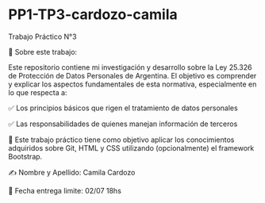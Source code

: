 # PP1-TP3-cardozo-camila

Trabajo Práctico N°3

📌 Sobre este trabajo:

Este repositorio contiene mi investigación y desarrollo sobre la Ley 25.326 de Protección de Datos Personales de Argentina. 
El objetivo es comprender y explicar los aspectos fundamentales de esta normativa, especialmente en lo que respecta a:

✅ Los principios básicos que rigen el tratamiento de datos personales

✅ Las responsabilidades de quienes manejan información de terceros


📌 Este trabajo práctico tiene como objetivo aplicar los conocimientos adquiridos sobre Git, HTML y CSS utilizando (opcionalmente) el framework Bootstrap.

✍️ Nombre y Apellido: Camila Cardozo

📅 Fecha entrega limite: 02/07 18hs
